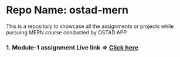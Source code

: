# Repo Name: ostad-mern
This is a repository to showcase all the assignments or projects while pursuing MERN course conducted by OSTAD.APP

### 1. Module-1 assignment Live link => <a href="https://ramrachai.github.io/ostad-mern/mod1/index.html"> Click here </a>
